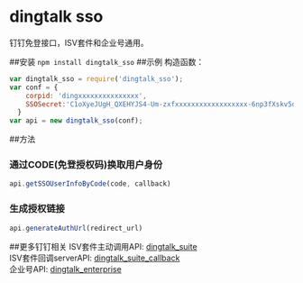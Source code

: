# dingtalk sso
钉钉免登接口，ISV套件和企业号通用。

##安装 
`npm install dingtalk_sso`
##示例
构造函数：
```js
var dingtalk_sso = require('dingtalk_sso');
var conf = {
    corpid: 'dingxxxxxxxxxxxxxxx',
    SSOSecret:'C1oXyeJUgH_QXEHYJS4-Um-zxfxxxxxxxxxxxxxxxxxx-6np3fXskv5dGs'
  }
var api = new dingtalk_sso(conf);
```
##方法
### 通过CODE(免登授权码)换取用户身份
```js
api.getSSOUserInfoByCode(code, callback)
```
### 生成授权链接
```js
api.generateAuthUrl(redirect_url)
```
##更多钉钉相关
ISV套件主动调用API: [dingtalk_suite](https://github.com/hezedu/dingtalk_suite)<br>
ISV套件回调serverAPI: [dingtalk_suite_callback](https://github.com/hezedu/dingtalk_suite_callback)<br>
企业号API: [dingtalk_enterprise](https://github.com/hezedu/dingtalk_enterprise)
